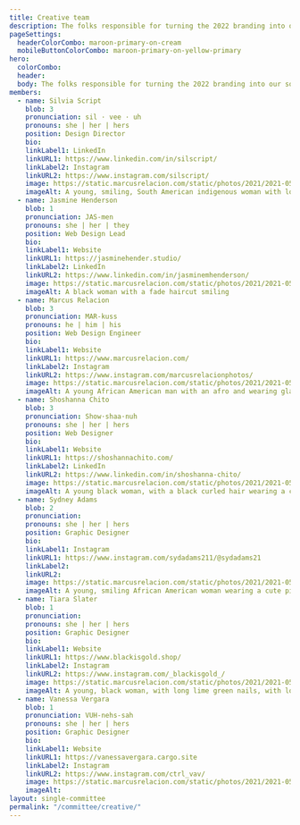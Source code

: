 ```yaml
---
title: Creative team
description: The folks responsible for turning the 2022 branding into our social media, website, and printed material designs.
pageSettings:
  headerColorCombo: maroon-primary-on-cream
  mobileButtonColorCombo: maroon-primary-on-yellow-primary
hero:
  colorCombo:
  header:
  body: The folks responsible for turning the 2022 branding into our social media, website, and printed material designs.
members:
  - name: Silvia Script
    blob: 3
    pronunciation: sil · vee · uh
    pronouns: she | her | hers
    position: Design Director
    bio:
    linkLabel1: LinkedIn
    linkURL1: https://www.linkedin.com/in/silscript/
    linkLabel2: Instagram
    linkURL2: https://www.instagram.com/silscript/
    image: https://static.marcusrelacion.com/static/photos/2021/2021-05-02-12-55-PM-SONY-ILCE-7M3-4444-copyright-marcusrelacion-1.jpg
    imageAlt: A young, smiling, South American indigenous woman with long black hair.
  - name: Jasmine Henderson
    blob: 1
    pronunciation: JAS-men 
    pronouns: she | her | they
    position: Web Design Lead
    bio:
    linkLabel1: Website
    linkURL1: https://jasminehender.studio/
    linkLabel2: LinkedIn
    linkURL2: https://www.linkedin.com/in/jasminemhenderson/
    image: https://static.marcusrelacion.com/static/photos/2021/2021-05-02-12-55-PM-SONY-ILCE-7M3-4444-copyright-marcusrelacion-1.jpg
    imageAlt: A black woman with a fade haircut smiling
  - name: Marcus Relacion
    blob: 3
    pronunciation: MAR-kuss
    pronouns: he | him | his
    position: Web Design Engineer
    bio:
    linkLabel1: Website
    linkURL1: https://www.marcusrelacion.com/
    linkLabel2: Instagram
    linkURL2: https://www.instagram.com/marcusrelacionphotos/
    image: https://static.marcusrelacion.com/static/photos/2021/2021-05-02-12-55-PM-SONY-ILCE-7M3-4444-copyright-marcusrelacion-1.jpg
    imageAlt: A young African American man with an afro and wearing glasses
  - name: Shoshanna Chito
    blob: 3
    pronunciation: Show·shaa·nuh
    pronouns: she | her | hers
    position: Web Designer
    bio:
    linkLabel1: Website
    linkURL1: https://shoshannachito.com/
    linkLabel2: LinkedIn
    linkURL2: https://www.linkedin.com/in/shoshanna-chito/
    image: https://static.marcusrelacion.com/static/photos/2021/2021-05-02-12-55-PM-SONY-ILCE-7M3-4444-copyright-marcusrelacion-1.jpg
    imageAlt: A young black woman, with a black curled hair wearing a cobalt blue sleeveless turtleneck top, smiling
  - name: Sydney Adams
    blob: 2
    pronunciation:
    pronouns: she | her | hers
    position: Graphic Designer
    bio:
    linkLabel1: Instagram
    linkURL1: https://www.instagram.com/sydadams211/@sydadams21
    linkLabel2:
    linkURL2:
    image: https://static.marcusrelacion.com/static/photos/2021/2021-05-02-12-55-PM-SONY-ILCE-7M3-4444-copyright-marcusrelacion-1.jpg
    imageAlt: A young, smiling African American woman wearing a cute pink blazer
  - name: Tiara Slater
    blob: 1
    pronunciation:
    pronouns: she | her | hers
    position: Graphic Designer
    bio:
    linkLabel1: Website
    linkURL1: https://www.blackisgold.shop/
    linkLabel2: Instagram
    linkURL2: https://www.instagram.com/_blackisgold_/
    image: https://static.marcusrelacion.com/static/photos/2021/2021-05-02-12-55-PM-SONY-ILCE-7M3-4444-copyright-marcusrelacion-1.jpg
    imageAlt: A young, black woman, with long lime green nails, with long black locs, smiling, wearing a gold and black checkered styled blazer and an Eye of Horus necklace
  - name: Vanessa Vergara
    blob: 1
    pronunciation: VUH-nehs-sah
    pronouns: she | her | hers
    position: Graphic Designer
    bio:
    linkLabel1: Website
    linkURL1: https://vanessavergara.cargo.site
    linkLabel2: Instagram
    linkURL2: https://www.instagram.com/ctrl_vav/
    image: https://static.marcusrelacion.com/static/photos/2021/2021-05-02-12-55-PM-SONY-ILCE-7M3-4444-copyright-marcusrelacion-1.jpg
    imageAlt: 
layout: single-committee
permalink: "/committee/creative/"
---
```

